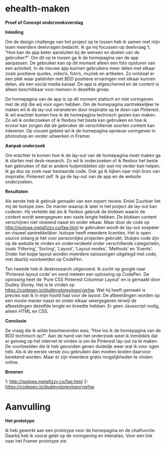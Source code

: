 # ehealth-maken

<b>Proof of Concept onderzoeksverslag</b>

<b>Inleiding</b>

Om de design challenge van het project op te lossen heb ik samen met mijn team meerdere deelvragen bedacht. Ik ga mij focussen op deelvraag 1; “Hoe kan de app beter aansluiten bij de wensen en doelen van de gebruiker?”. Om dit op te lossen ga ik de homepagina van de app aanpassen. De gebruiker kan op dit moment alleen een foto opsturen van een activiteit. In de nieuwe app kunnen gebruikers meer delen met elkaar zoals positieve quotes, video’s, foto’s, muziek en artikelen. Zo ontstaat er een plek waar patiënten met BDD positieve ervaringen met elkaar kunnen delen, als een social media kanaal. De app is afgeschermd en de content is alleen beschikbaar voor mensen in dezelfde groep. 

De homepagina van de app is op dit moment statisch en niet vormgeven met de stijl die wij voor ogen hebben. Om de homepagina aantrekkelijker te maken wil ik de lay-out veranderen door inspiratie op te doen van Pinterest. Ik wil erachter komen hoe ik de homepagina technisch gezien kan maken. Zo wil ik onderzoeken of ik flexbox het beste kan gebruiken en hoe ik ervoor kan zorgen dat de gebruiker de verschillende soorten content kan inleveren. Op visueel gebied wil ik de homepagina opnieuw vormgeven in photoshop en verder uitwerken in Framer. 

<b>Aanpak onderzoek</b>

Om erachter te komen hoe ik de lay-out van de homepagina moet maken ga ik starten met desk-research. Zo wil ik onderzoeken of ik flexbox het beste kan gebruiken of dat er andere hulpmiddelen zijn wat mij verder kan helpen. Ik ga dus op zoek naar bestaande code. Ook ga ik kijken naar mijn bron van inspiratie; Pinterest zelf. Ik ga de lay-out van de app en de website onderzoeken. 

<b>Resultaten</b>

Als eerste heb ik gebruik gemaakt van een expert review. Emiel Zuurbier liet mij de Isotope zien. De manier waarop ik later in het project de lay-out kan coderen. Hij vertelde dat als ik flexbox gebruik de blokken waarin de content wordt weergegeven een vaste lengte hebben. De blokken content verschijnen niet vloeiend naast en onder elkaar. Maar door de code op http://isotope.metafizzy.co/faq.html te gebruiken wordt de lay-out soepeler en visueel aantrekkelijker. Isotope heeft meerdere licenties. Het is open source zolang je het voor persoonlijke projecten gebruikt. Stukjes code zijn op de website te vinden en onderverdeeld onder verschillende categorieën, zoals ‘Filtering’, ‘Sorting’, ‘Layout’, ‘Layout modes’, ‘Methods’ en ‘Events’. Onder het kopje layout worden meerdere oplossingen uitgelegd met code, met daarbij voorbeelden op CodePen.

Ten tweede heb ik deskresearch uitgevoerd. Ik zocht op google naar ‘Pinterest layout code’ en vond meteen een oplossing op CodePen. De oplossing heet de ‘Pure CSS Pinterest Columnar Layout’ en is gemaakt door Dudley Storey. Het is te vinden op https://codepen.io/dudleystorey/pen/yqrhw. Wat hij heeft gemaakt is precies wat ik in mijn hoofd had voor de layout. De afbeeldingen worden op een mooie manier naast en onder elkaar weergegeven terwijl de afbeeldingen dezelfde lengte en breedte hebben. Er geen Javascript nodig, alleen HTML en CSS.

<b>Conclusie</b>

De vraag die ik wilde beantwoorden was; “Hoe los ik de homepagina van de BDD technisch op?”. Aan de hand van het onderzoek weet ik inmiddels dat er genoeg op het internet te vinden is om de Pinterest lay-out na te maken. De voorbeelden die ik heb gevonden geven duidelijk weer wat ik voor ogen heb. Als ik de eerste versie zou gebruiken dan moeten kosten daarvoor berekend worden. Maar er zijn meerdere gratis mogelijkheden te vinden online. 

<b>Bronnen</b>

1: http://isotope.metafizzy.co/faq.html
2: https://codepen.io/dudleystorey/pen/yqrhw


# Aanvulling

<b>Het prototype</b>

Ik heb gewerkt aan een prototype voor de homepagina en de chatfunctie. Daarbij heb ik vooral gelet op de vormgeving en interaties. Voor een link naar het Framer prototype zie: 
